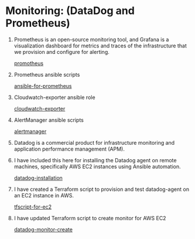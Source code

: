 
# Monitoring: (DataDog and Prometheus)

1) Prometheus is an open-source monitoring tool, and Grafana is a visualization dashboard for metrics
   and traces of the infrastructure that we provision and configure for alerting.

   [promotheus](https://github.com/thangacodes/monitoring/tree/main/prometheus)

2) Prometheus ansible scripts

   [ansible-for-prometheus](https://github.com/thangacodes/monitoring/tree/main/prometheus/prometheus_ansible_script)

3) Cloudwatch-exporter ansible role

   [cloudwatch-exporter](https://github.com/thangacodes/monitoring/tree/main/prometheus/cwatch-exporter)

4) AlertManager ansible scripts

   [alertmanager](https://github.com/thangacodes/monitoring/tree/main/prometheus/alertmanager)

5) Datadog is a commercial product for infrastructure monitoring and application performance management (APM).

6) I have included this here for installing the Datadog agent on remote machines, specifically AWS EC2 instances
   using Ansible automation.

   [datadog-installation](https://github.com/thangacodes/monitoring/tree/main/datadog)

7) I have created a Terraform script to provision and test datadog-agent on an EC2 instance in AWS.

   [tfscript-for-ec2](https://github.com/thangacodes/monitoring/tree/main/ec2)

8) I have updated Terraform script to create monitor for AWS EC2

   [datadog-monitor-create](https://github.com/thangacodes/monitoring/tree/main/datadog/datadog-terraform/cpu-alert-create)
   

